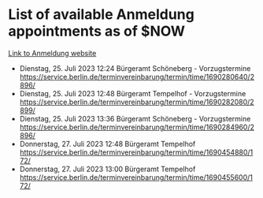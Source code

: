 # List of available Anmeldung appointments as of $NOW
[Link to Anmeldung website](https://service.berlin.de/terminvereinbarung/termin/tag.php?termin=1&anliegen[]=120686&dienstleisterlist=122210,122217,327316,122219,327312,122227,327314,122231,327346,122243,327348,122254,122252,329742,122260,329745,122262,329748,122271,327278,122273,327274,122277,327276,330436,122280,327294,122282,327290,122284,327292,122291,327270,122285,327266,122286,327264,122296,327268,150230,329760,122297,327286,122294,327284,122312,329763,122314,329775,122304,327330,122311,327334,122309,327332,317869,122281,327352,122279,329772,122283,122276,327324,122274,327326,122267,329766,122246,327318,122251,327320,122257,327322,122208,327298,122226,327300&herkunft=http%3A%2F%2Fservice.berlin.de%2Fdienstleistung%2F120686%2F)
- Dienstag, 25. Juli 2023 12:24 Bürgeramt Schöneberg - Vorzugstermine https://service.berlin.de/terminvereinbarung/termin/time/1690280640/2896/
- Dienstag, 25. Juli 2023 12:48 Bürgeramt Tempelhof - Vorzugstermine https://service.berlin.de/terminvereinbarung/termin/time/1690282080/2899/
- Dienstag, 25. Juli 2023 13:36 Bürgeramt Schöneberg - Vorzugstermine https://service.berlin.de/terminvereinbarung/termin/time/1690284960/2896/
- Donnerstag, 27. Juli 2023 12:48 Bürgeramt Tempelhof https://service.berlin.de/terminvereinbarung/termin/time/1690454880/172/
- Donnerstag, 27. Juli 2023 13:00 Bürgeramt Tempelhof https://service.berlin.de/terminvereinbarung/termin/time/1690455600/172/
